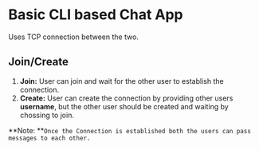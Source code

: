 # Basic CLI based Chat App

Uses TCP connection between the two.

## Join/Create

1. **Join:** User can join and wait for the other user to establish the connection.
2. **Create:** User can create the connection by providing other users **username**, but the other user should be created and waiting by chossing to join.

**Note: **`Once the Connection is established both the users can pass messages to each other.` 